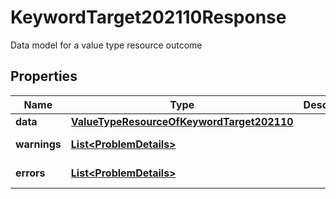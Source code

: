 

# KeywordTarget202110Response

Data model for a value type resource outcome

## Properties

| Name | Type | Description | Notes |
|------------ | ------------- | ------------- | -------------|
|**data** | [**ValueTypeResourceOfKeywordTarget202110**](ValueTypeResourceOfKeywordTarget202110.md) |  |  [optional] |
|**warnings** | [**List&lt;ProblemDetails&gt;**](ProblemDetails.md) |  |  [optional] [readonly] |
|**errors** | [**List&lt;ProblemDetails&gt;**](ProblemDetails.md) |  |  [optional] [readonly] |



